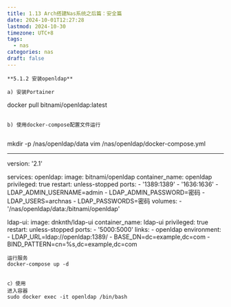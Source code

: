```yaml
---
title: 1.13 Arch搭建Nas系统之后篇：安全篇
date: 2024-10-01T12:27:28
lastmod: 2024-10-30
timezone: UTC+8
tags:
  - nas
categories: nas
draft: false
---
```



```
**5.1.2 安装openldap**

a) 安装Portainer
```
docker pull bitnami/openldap:latest
```

b) 使用docker-compose配置文件运行


```

mkdir -p /nas/openldap/data
vim /nas/openldap/docker-compose.yml


---
version: '2.1'


services:
  openldap:
    image: bitnami/openldap
    container_name: openldap
    privileged: true
    restart: unless-stopped
    ports:
      - '1389:1389'
      - '1636:1636' 
      - LDAP_ADMIN_USERNAME=admin
      - LDAP_ADMIN_PASSWORD=密码
      - LDAP_USERS=archnas
      - LDAP_PASSWORDS=密码
    volumes:
      - '/nas/openldap/data:/bitnami/openldap'

ldap-ui:
    image: dnknth/ldap-ui
    container_name: ldap-ui
    privileged: true
    restart: unless-stopped
    ports:
      - '5000:5000'
    links:
      - openldap
    environment:
      - LDAP_URL=ldap://openldap:1389/
      - BASE_DN=dc=example,dc=com
      - BIND_PATTERN=cn=%s,dc=example,dc=com      
```
运行服务
docker-compose up -d


c）使用
进入容器
sudo docker exec -it openldap /bin/bash
